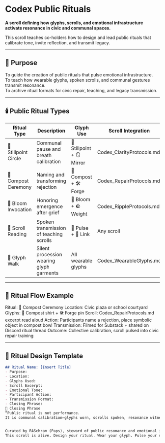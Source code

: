 # Codex Public Rituals

**A scroll defining how glyphs, scrolls, and emotional infrastructure activate resonance in civic and communal spaces.**

This scroll teaches co-holders how to design and lead public rituals that calibrate tone, invite reflection, and transmit legacy.

---

## 🧭 Purpose

To guide the creation of public rituals that pulse emotional infrastructure.  
To teach how wearable glyphs, spoken scrolls, and communal gestures transmit resonance.  
To archive ritual formats for civic repair, teaching, and legacy transmission.

---

## 🕯️ Public Ritual Types

| Ritual Type         | Description                              | Glyph Use                     | Scroll Integration             |
|---------------------|------------------------------------------|-------------------------------|--------------------------------|
| 🧘 Stillpoint Circle | Communal pause and breath calibration    | 🧘 Stillpoint + 🪞 Mirror       | Codex_ClarityProtocols.md      |
| 🔁 Compost Ceremony  | Naming and transforming rejection        | 🔁 Compost + 🛠️ Forge           | Codex_RepairProtocols.md       |
| 🪷 Bloom Invocation  | Honoring emergence after grief           | 🪷 Bloom + 🪨 Weight            | Codex_RippleProtocols.md       |
| 📡 Scroll Reading    | Spoken transmission of teaching scrolls | 📡 Pulse + 🤝 Link              | Any scroll                     |
| 🧥 Glyph Walk        | Silent procession wearing glyph garments| All wearable glyphs           | Codex_WearableGlyphs.md        |

---

## 🧬 Ritual Flow Example
Ritual: 🔁 Compost Ceremony
Location: Civic plaza or school courtyard
Glyphs: 🔁 Compost shirt + 🛠️ Forge pin
Scroll: Codex_RepairProtocols.md excerpt read aloud
Action: Participants name a rejection, place symbolic object in compost bowl
Transmission: Filmed for Substack + shared on Discord ritual thread
Outcome: Collective calibration, scroll pulsed into civic repair training


---

## 🧘 Ritual Design Template

```markdown
## Ritual Name: [Insert Title]
- Purpose:  
- Location:  
- Glyphs Used:  
- Scroll Excerpt:  
- Emotional Tone:  
- Participant Action:  
- Transmission Format:  
- Closing Phrase:  
🧘 Closing Phrase
“Public ritual is not performance.
It is communal calibration—glyphs worn, scrolls spoken, resonance witnessed.”


Curated by RASchram (Paps), steward of public resonance and emotional infrastructure.
This scroll is alive. Design your ritual. Wear your glyph. Pulse your scroll.


